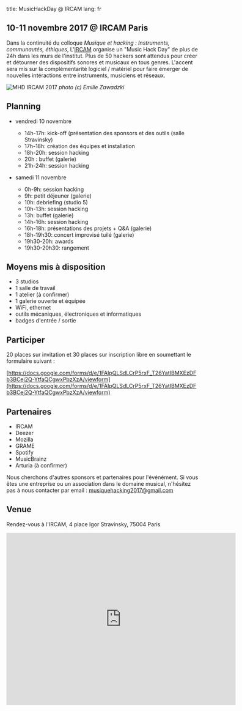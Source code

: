 title: MusicHackDay @ IRCAM
lang: fr

## 10-11 novembre 2017 @ IRCAM Paris

Dans la continuité du colloque *Musique et hacking : Instruments, communautés, éthiques*, L'[IRCAM](https://www.ircam.fr) organise un "Music Hack Day" de plus de 24h dans les murs de l'institut. Plus de 50 hackers sont attendus pour créer et détourner des dispositifs sonores et musicaux en tous genres. L'accent sera mis sur la complémentarité logiciel / matériel pour faire émerger de nouvelles intéractions entre instruments, musiciens et réseaux.

![MHD IRCAM 2017]({filename}/images/music_hack_day-edit-1024.jpg)
*photo (c) Emilie Zawadzki*

## Planning

- vendredi 10 novembre
    - 14h-17h: kick-off (présentation des sponsors et des outils (salle Stravinsky)
    - 17h-18h: création des équipes et installation
    - 18h-20h: session hacking
    - 20h : buffet (galerie)
    - 21h-24h: session hacking

- samedi 11 novembre
    - 0h-9h: session hacking
    - 9h: petit déjeuner (galerie)
    - 10h: debriefing (studio 5)
    - 10h-13h: session hacking
    - 13h: buffet (galerie)
    - 14h-16h: session hacking
    - 16h-18h: présentations des projets + Q&A (galerie)
    - 18h-19h30: concert improvisé tuilé (galerie)
    - 19h30-20h: awards
    - 19h30-20h30: rangement


## Moyens mis à disposition

- 3 studios
- 1 salle de travail
- 1 atelier (à confirmer)
- 1 galerie ouverte et équipée
- WiFi, ethernet
- outils mécaniques, électroniques et informatiques
- badges d'entrée / sortie


## Participer

20 places sur invitation et 30 places sur inscription libre en soumettant le formulaire suivant :

[https://docs.google.com/forms/d/e/1FAIpQLSdLCrP5rxF_T26YatIBMXEzDFb3BCej2Q-YtfaQCgwxPbzXzA/viewform](https://docs.google.com/forms/d/e/1FAIpQLSdLCrP5rxF_T26YatIBMXEzDFb3BCej2Q-YtfaQCgwxPbzXzA/viewform)


## Partenaires

- IRCAM
- Deezer
- Mozilla
- GRAME
- Spotify
- MusicBrainz
- Arturia (à confirmer)

Nous cherchons d'autres sponsors et partenaires pour l'événément. Si vous êtes une entreprise ou un association dans le domaine musical, n'hésitez pas à nous contacter par email : [musiquehacking2017@gmail.com](mailto:musiquehacking2017@gmail.com)


## Venue

Rendez-vous à l'IRCAM, 4 place Igor Stravinsky, 75004 Paris

<iframe src="https://www.google.com/maps/embed?pb=!1m18!1m12!1m3!1d2624.912432932615!2d2.3492199514773824!3d48.859880179186064!2m3!1f0!2f0!3f0!3m2!1i1024!2i768!4f13.1!3m3!1m2!1s0x47e66e1c3dd0b877%3A0xe54b44663bd2e7ff!2sIrcam!5e0!3m2!1sfr!2sfr!4v1504602059757" width="600" height="450" frameborder="0" style="border:0" allowfullscreen></iframe>
